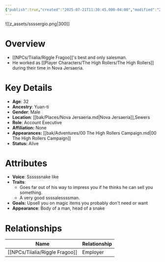 ```yaml
---
{"publish":true,"created":"2025-07-21T11:30:45.000-04:00","modified":"2025-10-17T10:25:45.873-04:00","cssclasses":""}
---
```


![[z_assets/ssssergio.png|300]]

# Overview
- [[NPCs/Tiialia/Riggle Fragoo]]'s best and only salesman. 
- He worked as [[Player Characters/The High Rollers/The High Rollers]] during their time in Nova Jersaeria.

# Key Details
- **Age**: 32
- **Ancestry**: Yuan-ti
- **Gender**: Male
- **Location**: [[bak/Places/Nova Jersaeria.md\|Nova Jersaeria]],Sewers
- **Role**: Account Executive
- **Affiliation:** None
- **Appearances:** [[bak/Adventures/00 The High Rollers Campaign.md\|00 The High Rollers Campaign]]
- **Status:** Alive

# Attributes
- **Voice**: Ssssssnake like
- **Traits**: 
	- Goes far out of his way to impress you if he thinks he can sell you something. 
	- A very good ssssalessssman.
- **Goals:** Upsell you on magic items you probably don't need or want
- **Appearance**: Body of a man, head of a snake

# Relationships

| Name              | Relationship |
| ----------------- | ------------ |
| [[NPCs/Tiialia/Riggle Fragoo]] | Employer     |
